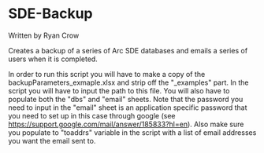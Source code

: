 # SDE-Backup
Written by Ryan Crow

Creates a backup of a series of Arc SDE databases and emails a series of users when it is completed.

In order to run this script you will have to make a copy of the backupParameters_exmaple.xlsx and strip off the "_examples" part. In the script you will have to input the path to this file. You will also have to populate both the "dbs" and "email" sheets. Note that the password you need to input in the "email" sheet is an application specific password that you need to set up in this case through google (see https://support.google.com/mail/answer/185833?hl=en). Also make sure you populate to "toaddrs" variable in the script with a list of email addresses you want the email sent to.
